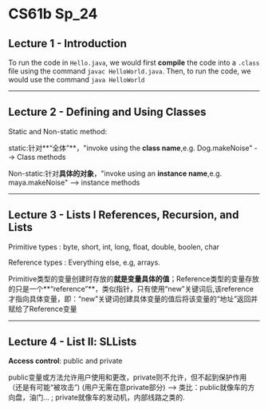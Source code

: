# CS61b Sp_24



## Lecture 1 - Introduction

  To run the code in `Hello.java`, we would first **compile** the code into a `.class` file using the command `javac HelloWorld.java`. Then, to run the code, we would use the command `java HelloWorld`

___



## Lecture 2 - Defining and Using Classes

Static and Non-static method:

static:针对**“全体”**，"invoke using the **class name**,e.g. Dog.makeNoise" --> Class methods

Non-static:针对**具体的对象**，"invoke using an **instance name**,e.g. maya.makeNoise" --> instance methods

___



## Lecture 3 - Lists Ⅰ References, Recursion, and Lists

Primitive types : byte, short, int, long, float, double, boolen, char

Reference types : Everything else, e.g, arrays.

Primitive类型的变量创建时存放的**就是变量具体的值**；Reference类型的变量存放的只是一个**“reference”**，类似指针，只有使用“new”关键词后,该reference才指向具体变量，即：“new”关键词创建具体变量的值后将该变量的“地址”返回并赋给了Reference变量

___

## Lecture 4 - List Ⅱ: SLLists

**Access control**: public and private

public变量或方法允许用户使用和更改，private则不允许，但不起到保护作用（还是有可能“被攻击”) (用户无需在意private部分) --> 类比：public就像车的方向盘，油门... ; private就像车的发动机，内部线路之类的.
